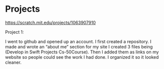 # Projects
https://scratch.mit.edu/projects/1063907910



Project 1:

I went to github and opened up an account.
I first created a repository.
I made and wrote an “about me” section for my site
I created 3 files being (Develop in Swift Projects Cs-50Course).
Then I added them as links on my website so people could see the work I had done.
I organized it so it looked cleaner.
